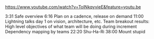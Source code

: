 https://www.youtube.com/watch?v=TolNkqyvieE&feature=youtu.be

3:31 Safe overview
6:16 Plan on a cadence, release on demand
11:00 Lightning talks day 1 on vision, architecture, etc.
      Team breakout results: High level objectives of what team will be doing during increment
      Dependency mapping by teams
22:20 Shu-Ha-Ri
38:00 Mount stupid

